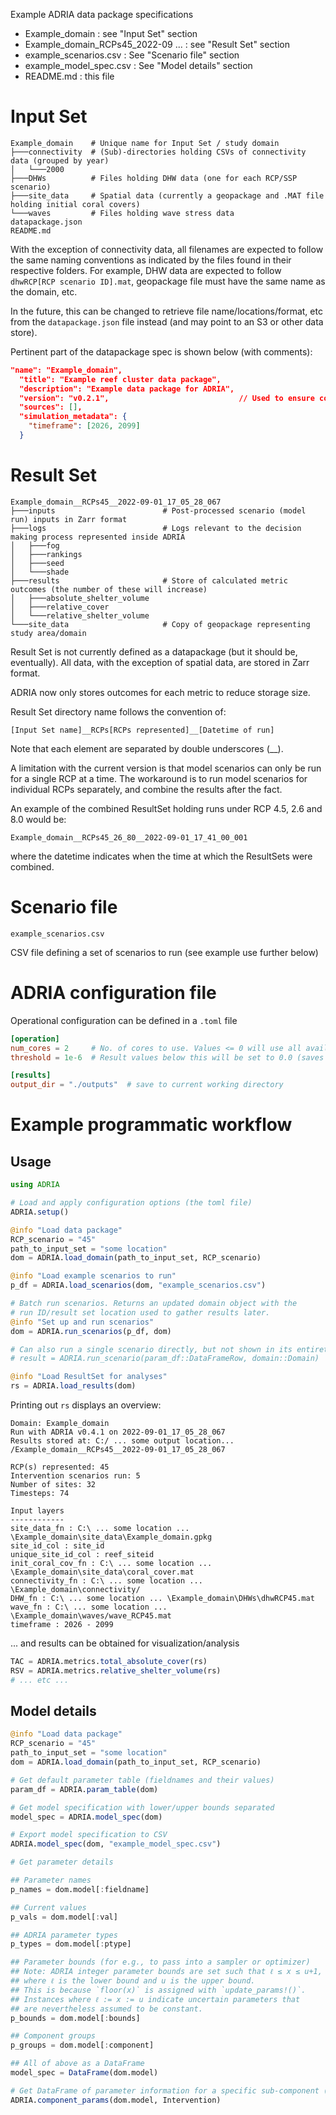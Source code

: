 Example ADRIA data package specifications

- Example_domain : see "Input Set" section
- Example_domain_RCPs45_2022-09 ... : see "Result Set" section
- example_scenarios.csv : See "Scenario file" section
- example_model_spec.csv : See "Model details" section
- README.md : this file



# Input Set

```
Example_domain    # Unique name for Input Set / study domain
├───connectivity  # (Sub)-directories holding CSVs of connectivity data (grouped by year)
│   └───2000
├───DHWs          # Files holding DHW data (one for each RCP/SSP scenario)
├───site_data     # Spatial data (currently a geopackage and .MAT file holding initial coral covers)
└───waves         # Files holding wave stress data
datapackage.json
README.md
```

With the exception of connectivity data, all filenames are expected to follow the same naming conventions
as indicated by the files found in their respective folders. For example, DHW data are expected to follow
`dhwRCP[RCP scenario ID].mat`, geopackage file must have the same name as the domain, etc.

In the future, this can be changed to retrieve file name/locations/format, etc from the `datapackage.json` file instead
(and may point to an S3 or other data store).


Pertinent part of the datapackage spec is shown below (with comments):

```json
"name": "Example_domain",
  "title": "Example reef cluster data package",
  "description": "Example data package for ADRIA",
  "version": "v0.2.1",                             // Used to ensure compatibility with current ADRIA version 
  "sources": [],
  "simulation_metadata": {
    "timeframe": [2026, 2099]
  }
```


# Result Set

```
Example_domain__RCPs45__2022-09-01_17_05_28_067
├───inputs                        # Post-processed scenario (model run) inputs in Zarr format
├───logs                          # Logs relevant to the decision making process represented inside ADRIA
│   ├───fog
│   ├───rankings
│   ├───seed
│   └───shade
├───results                       # Store of calculated metric outcomes (the number of these will increase)
│   ├───absolute_shelter_volume
│   ├───relative_cover
│   └───relative_shelter_volume
└───site_data                     # Copy of geopackage representing study area/domain
```

Result Set is not currently defined as a datapackage (but it should be, eventually).
All data, with the exception of spatial data, are stored in Zarr format.

ADRIA now only stores outcomes for each metric to reduce storage size.

Result Set directory name follows the convention of:

`[Input Set name]__RCPs[RCPs represented]__[Datetime of run]`

Note that each element are separated by double underscores (__).

A limitation with the current version is that model scenarios can only be run for a single RCP at a time.
The workaround is to run model scenarios for individual RCPs separately, and combine the results after the fact.

An example of the combined ResultSet holding runs under RCP 4.5, 2.6 and 8.0 would be:

`Example_domain__RCPs45_26_80__2022-09-01_17_41_00_001`

where the datetime indicates when the time at which the ResultSets were combined.


# Scenario file

```
example_scenarios.csv
```

CSV file defining a set of scenarios to run (see example use further below)

# ADRIA configuration file

Operational configuration can be defined in a `.toml` file

```toml
[operation]
num_cores = 2     # No. of cores to use. Values <= 0 will use all available cores.
threshold = 1e-6  # Result values below this will be set to 0.0 (saves space for large number of runs)

[results]
output_dir = "./outputs"  # save to current working directory
```

# Example programmatic workflow


## Usage

```julia
using ADRIA

# Load and apply configuration options (the toml file)
ADRIA.setup()

@info "Load data package"
RCP_scenario = "45"
path_to_input_set = "some location"
dom = ADRIA.load_domain(path_to_input_set, RCP_scenario)

@info "Load example scenarios to run"
p_df = ADRIA.load_scenarios(dom, "example_scenarios.csv")

# Batch run scenarios. Returns an updated domain object with the 
# run ID/result set location used to gather results later.
@info "Set up and run scenarios"
dom = ADRIA.run_scenarios(p_df, dom)

# Can also run a single scenario directly, but not shown in its entirety here.
# result = ADRIA.run_scenario(param_df::DataFrameRow, domain::Domain)

@info "Load ResultSet for analyses"
rs = ADRIA.load_results(dom)
```


Printing out `rs` displays an overview:

```
Domain: Example_domain
Run with ADRIA v0.4.1 on 2022-09-01_17_05_28_067
Results stored at: C:/ ... some output location... /Example_domain__RCPs45__2022-09-01_17_05_28_067

RCP(s) represented: 45
Intervention scenarios run: 5
Number of sites: 32
Timesteps: 74

Input layers
------------
site_data_fn : C:\ ... some location ... \Example_domain\site_data\Example_domain.gpkg
site_id_col : site_id
unique_site_id_col : reef_siteid
init_coral_cov_fn : C:\ ... some location ... \Example_domain\site_data\coral_cover.mat
connectivity_fn : C:\ ... some location ... \Example_domain\connectivity/
DHW_fn : C:\ ... some location ... \Example_domain\DHWs\dhwRCP45.mat
wave_fn : C:\ ... some location ... \Example_domain\waves/wave_RCP45.mat
timeframe : 2026 - 2099
```

... and results can be obtained for visualization/analysis

```julia
TAC = ADRIA.metrics.total_absolute_cover(rs)
RSV = ADRIA.metrics.relative_shelter_volume(rs)
# ... etc ...
```

## Model details

```julia
@info "Load data package"
RCP_scenario = "45"
path_to_input_set = "some location"
dom = ADRIA.load_domain(path_to_input_set, RCP_scenario)

# Get default parameter table (fieldnames and their values)
param_df = ADRIA.param_table(dom)

# Get model specification with lower/upper bounds separated
model_spec = ADRIA.model_spec(dom)

# Export model specification to CSV
ADRIA.model_spec(dom, "example_model_spec.csv")

# Get parameter details

## Parameter names
p_names = dom.model[:fieldname]

## Current values
p_vals = dom.model[:val]

## ADRIA parameter types
p_types = dom.model[:ptype]

## Parameter bounds (for e.g., to pass into a sampler or optimizer)
## Note: ADRIA integer parameter bounds are set such that ℓ ≤ x ≤ u+1,
## where ℓ is the lower bound and u is the upper bound.
## This is because `floor(x)` is assigned with `update_params!()`.
## Instances where ℓ := x := u indicate uncertain parameters that 
## are nevertheless assumed to be constant.
p_bounds = dom.model[:bounds]

## Component groups
p_groups = dom.model[:component]

## All of above as a DataFrame
model_spec = DataFrame(dom.model)

# Get DataFrame of parameter information for a specific sub-component (Intervention, Criteria, Coral)
ADRIA.component_params(dom.model, Intervention)
```